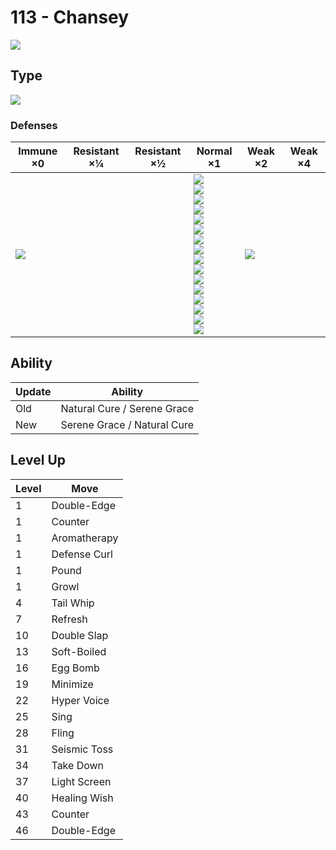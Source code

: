 # 113 - Chansey
![][113]

## Type

![][normal]

### Defenses

Immune ×0      | Resistant ×¼ | Resistant ×½ | Normal ×1                                                                                                                                                                                                                                          | Weak ×2           | Weak ×4 | 
---            | ---          | ---          | ---                                                                                                                                                                                                                                                | ---               | ---     | 
![][ghost]<br> |              |              | ![][normal]<br> ![][flying]<br> ![][poison]<br> ![][ground]<br> ![][rock]<br> ![][bug]<br> ![][steel]<br> ![][fire]<br> ![][water]<br> ![][grass]<br> ![][electric]<br> ![][psychic]<br> ![][ice]<br> ![][dragon]<br> ![][dark]<br> ![][fairy]<br> | ![][fighting]<br> |         | 

## Ability

Update | Ability                     | 
---    | ---                         | 
Old    | Natural Cure / Serene Grace | 
New    | Serene Grace / Natural Cure | 

## Level Up

Level | Move         | 
---   | ---          | 
1     | Double-Edge  | 
1     | Counter      | 
1     | Aromatherapy | 
1     | Defense Curl | 
1     | Pound        | 
1     | Growl        | 
4     | Tail Whip    | 
7     | Refresh      | 
10    | Double Slap  | 
13    | Soft-Boiled  | 
16    | Egg Bomb     | 
19    | Minimize     | 
22    | Hyper Voice  | 
25    | Sing         | 
28    | Fling        | 
31    | Seismic Toss | 
34    | Take Down    | 
37    | Light Screen | 
40    | Healing Wish | 
43    | Counter      | 
46    | Double-Edge  | 

[113]: ../img/pokemon/113.png
[normal]: ../img/types/normal.png
[fire]: ../img/types/fire.png
[fighting]: ../img/types/fighting.png
[water]: ../img/types/water.png
[flying]: ../img/types/flying.png
[grass]: ../img/types/grass.png
[poison]: ../img/types/poison.png
[electric]: ../img/types/electric.png
[ground]: ../img/types/ground.png
[psychic]: ../img/types/psychic.png
[rock]: ../img/types/rock.png
[ice]: ../img/types/ice.png
[bug]: ../img/types/bug.png
[dragon]: ../img/types/dragon.png
[ghost]: ../img/types/ghost.png
[dark]: ../img/types/dark.png
[steel]: ../img/types/steel.png
[fairy]: ../img/types/fairy.png
